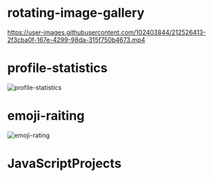 
# rotating-image-gallery
https://user-images.githubusercontent.com/102403844/212526413-2f3cba0f-167e-4299-98da-315f750b4673.mp4


# profile-statistics
![profile-statistics](https://user-images.githubusercontent.com/102403844/212522258-ec60d555-ef70-4f7a-9743-98a2d76babbb.gif)


# emoji-raiting
![emoji-rating](https://user-images.githubusercontent.com/102403844/212518521-218a6212-6fe2-4bee-91d2-009a0359731f.gif)



# JavaScriptProjects
